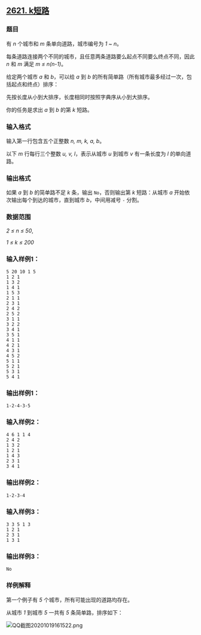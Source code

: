 ## [2621. k短路](https://www.acwing.com/problem/content/2623/)

### 题目

有 *n* 个城市和 *m* 条单向道路，城市编号为 *1 ~ n*。

每条道路连接两个不同的城市，且任意两条道路要么起点不同要么终点不同，因此 *n* 和 *m* 满足 *m ≤ n(n-1)*。

给定两个城市 *a* 和 *b*，可以给 *a* 到 *b* 的所有简单路（所有城市最多经过一次，包括起点和终点）排序：

先按长度从小到大排序，长度相同时按照字典序从小到大排序。

你的任务是求出 *a* 到 *b* 的第 *k* 短路。

### 输入格式

输入第一行包含五个正整数 *n, m, k, a, b*。

以下 *m* 行每行三个整数 *u, v, l*，表示从城市 *u* 到城市 *v* 有一条长度为 *l* 的单向道路。

### 输出格式

如果 *a* 到 *b* 的简单路不足 *k* 条，输出 `No`，否则输出第 *k* 短路：从城市 *a* 开始依次输出每个到达的城市，直到城市 *b*，中间用减号 `-` 分割。

### 数据范围

*2 ≤ n ≤ 50*,

*1 ≤ k ≤ 200*

### 输入样例1：

```
5 20 10 1 5
1 2 1
1 3 2
1 4 1
1 5 3
2 1 1
2 3 1
2 4 2
2 5 2
3 1 1
3 2 2
3 4 1
3 5 1
4 1 1
4 2 1
4 3 1
4 5 2
5 1 1
5 2 1
5 3 1
5 4 1
```

### 输出样例1：

```
1-2-4-3-5
```

### 输入样例2：

```
4 6 1 1 4
2 4 2
1 3 2
1 2 1
1 4 3
2 3 1
3 4 1
```

### 输出样例2：

```
1-2-3-4
```

### 输入样例3：

```
3 3 5 1 3
1 2 1
2 3 1
1 3 1
```

### 输出样例3：

```
No
```

### 样例解释

第一个例子有 *5* 个城市，所有可能出现的道路均存在。

从城市 *1* 到城市 *5* 一共有 *5* 条简单路，排序如下：

 ![QQ截图20201019161522.png](https://cdn.acwing.com/media/article/image/2020/10/19/19_443e866011-QQ截图20201019161522.png)
